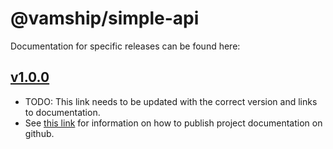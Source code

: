 # @vamship/simple-api

Documentation for specific releases can be found here:

## [v1.0.0](./@vamship/simple-api/1.0.0/index.html)
 - TODO: This link needs to be updated with the correct version and links to
   documentation.
 - See [this link](https://blog.github.com/2016-08-22-publish-your-project-documentation-with-github-pages/)
   for information on how to publish project documentation on github.
